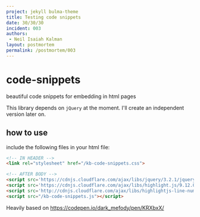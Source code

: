 ```yaml
---
project: jekyll bulma-theme
title: Testing code snippets
date: 30/30/30
incident: 003
authors:
 - Neil Isaiah Kalman
layout: postmortem
permalink: /postmortem/003
---
```



# code-snippets
beautiful code snippets for embedding in html pages

This library depends on `jQuery` at the moment. I'll create an independent version later on.

## how to use

include the following files in your html file:
```html
<!-- IN HEADER -->
<link rel="stylesheet" href="/kb-code-snippets.css">

<!-- AFTER BODY -->
<script src='https://cdnjs.cloudflare.com/ajax/libs/jquery/3.2.1/jquery.min.js'></script>
<script src='https://cdnjs.cloudflare.com/ajax/libs/highlight.js/9.12.0/highlight.min.js'></script>
<script src='http://cdnjs.cloudflare.com/ajax/libs/highlightjs-line-numbers.js/2.3.0/highlightjs-line-numbers.min.js'></script>
<script src="/kb-code-snippets.js"></script>
```

Heavily based on https://codepen.io/dark_mefody/pen/KRXbxX/
